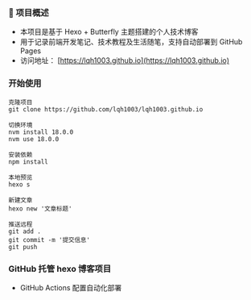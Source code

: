 ### 🌈 项目概述

- 本项目是基于 Hexo + Butterfly 主题搭建的个人技术博客
- 用于记录前端开发笔记、技术教程及生活随笔，支持自动部署到 GitHub Pages
- 访问地址： [https://lqh1003.github.io](https://lqh1003.github.io)

### 开始使用

```
克隆项目
git clone https://github.com/lqh1003/lqh1003.github.io

切换环境
nvm install 18.0.0
nvm use 18.0.0

安装依赖
npm install

本地预览
hexo s

新建文章
hexo new '文章标题'

推送远程
git add .
git commit -m '提交信息'
git push

```

### GitHub 托管 hexo 博客项目

- GitHub Actions 配置自动化部署
